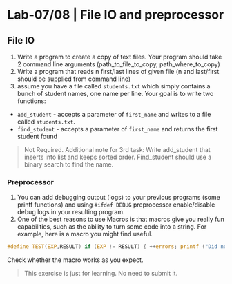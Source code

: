 # Lab-07/08 | File IO and preprocessor

## File IO

1. Write a program to create a copy of text files. Your program should take 2 command line arguments (path_to_file_to_copy, path_where_to_copy)
2. Write a program that reads n first/last lines of given file (n and last/first should be supplied from command line)
3. assume you have a file called `students.txt` which simply contains a bunch of student names, one name per line. Your goal is to write two functions:
- `add_student` - accepts a parameter of `first_name` and writes to a file called `students.txt`.
- `find_student` - accepts a parameter of `first_name` and returns the first student found

> Not Required. Additional note for 3rd task: Write add_student that inserts into list and keeps sorted order. Find_student should use a binary search to find the name.

### Preprocessor

1. You can add debugging output (logs) to your previous programs  (some printf functions) and using `#ifdef DEBUG` preprocessor enable/disable debug logs in your resulting program.
2. One of the best reasons to use Macros is that macros give you really fun capabilities, such as the ability to turn some code into a string. For example, here is a macro you might find useful.

```c
#define TEST(EXP,RESULT) if (EXP != RESULT) { ++errors; printf ("Did not get expected result for %s.\n", #EXP); }
```

Check whether the macro works as you expect. 
>This exercise is just for learning. No need to submit it.